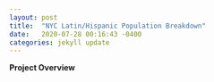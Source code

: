 ```yaml
---
layout: post
title:  "NYC Latin/Hispanic Population Breakdown"
date:   2020-07-28 00:16:43 -0400
categories: jekyll update
---
```

**Project Overview**
